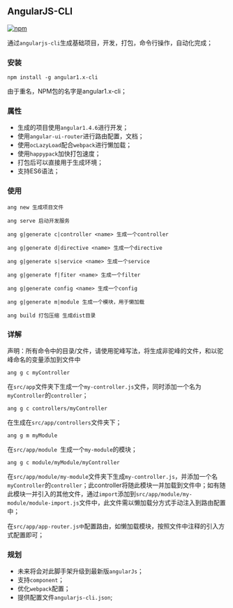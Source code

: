 ## AngularJS-CLI

[![npm](https://img.shields.io/npm/v/angular1.x-cli.svg?style=flat)](https://www.npmjs.com/package/angular1.x-cli?activeTab=versions)

通过`angularjs-cli`生成基础项目，开发，打包，命令行操作，自动化完成；

### 安装
```
npm install -g angular1.x-cli
```
由于重名，NPM包的名字是angular1.x-cli；

### 属性
* 生成的项目使用`angular1.4.6`进行开发；
* 使用`angular-ui-router`进行路由配置，文档；
* 使用`ocLazyLoad`配合`webpack`进行懒加载；
* 使用`happypack`加快打包速度；
* 打包后可以直接用于生成环境；
* 支持ES6语法；

### 使用
```
ang new 生成项目文件

ang serve 启动开发服务

ang g|generate c|controller <name> 生成一个controller

ang g|generate d|directive <name> 生成一个directive

ang g|generate s|service <name> 生成一个service

ang g|generate f|fiter <name> 生成一个filter

ang g|generate config <name> 生成一个config

ang g|generate m|module 生成一个模块，用于懒加载

ang build 打包压缩 生成dist目录
```

### 详解

声明：所有命令中的目录/文件，请使用驼峰写法，将生成非驼峰的文件，和以驼峰命名的变量添加到文件中

```
ang g c myController
```
在`src/app`文件夹下生成一个`my-controller.js`文件，同时添加一个名为`myController`的`controller`；

```
ang g c controllers/myController
```
在生成在`src/app/controllers`文件夹下；

```
ang g m myModule
```
在`src/app/module `生成一个`my-module`的模块；

```
ang g c module/myModule/myController
```
在`src/app/module/my-module`文件夹下生成`my-controller.js`，并添加一个名`myController`的`controller`；此controller将随此模块一并加载到文件中；如有随此模块一并引入的其他文件，通过`import`添加到`src/app/module/my-module/module-import.js`文件中，此文件需以懒加载分方式手动注入到路由配置中；


在`src/app/app-router.js中`配置路由，如懒加载模块，按照文件中注释的引入方式配置即可；

### 规划
* 未来将会对此脚手架升级到最新版`angularJs`；
* 支持`component`；
* 优化`webpack`配置；
* 提供配置文件`angularjs-cli.json`;
